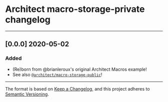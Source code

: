 # Architect macro-storage-private changelog

---

## [0.0.0] 2020-05-02

### Added

- (Re)born from @brianleroux's original Architect Macros example!
- See also [`@architect/macro-storage-public`](https://www.npmjs.com/package/@architect/macro-storage-public)!

---

The format is based on [Keep a Changelog](https://keepachangelog.com/en/1.0.0/), and this project adheres to [Semantic Versioning](https://semver.org/spec/v2.0.0.html).
